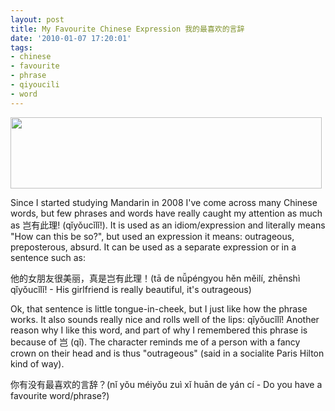 ```yaml
---
layout: post
title: My Favourite Chinese Expression 我的最喜欢的言辞
date: '2010-01-07 17:20:01'
tags:
- chinese
- favourite
- phrase
- qiyoucili
- word
---
```


<a href="http://res.cloudinary.com/daxztt3th/image/upload/v1412837606/qiyoucili_zgxlry.png"><img class="aligncenter size-full wp-image-54" title="qiyoucili" src="http://res.cloudinary.com/daxztt3th/image/upload/v1412837606/qiyoucili_zgxlry.png" alt="" width="498" height="114" /></a>

Since I started studying Mandarin in 2008 I've come across many Chinese words, but few phrases and words have really caught my attention as much as 岂有此理! (qǐyǒucǐlǐ!). It is used as an idiom/expression and literally means "How can this be so?", but used an expression it means: outrageous, preposterous, absurd. It can be used as a separate expression or in a sentence such as:

他的女朋友很美丽，真是岂有此理！(tā de nǚpéngyou hěn měilí, zhēnshì qǐyǒucǐlǐ! - His girlfriend is really beautiful, it's outrageous)

Ok, that sentence is little tongue-in-cheek, but I just like how the phrase works. It also sounds really nice and rolls well of the lips: qǐyǒucǐlǐ! Another reason why I like this word, and part of why I remembered this phrase is because of 岂 (qǐ). The character reminds me of a person with a fancy crown on their head and is thus "outrageous" (said in a socialite Paris Hilton kind of way).

你有没有最喜欢的言辞？(nǐ yǒu méiyǒu zuì xǐ huān de yán cí - Do you have a favourite word/phrase?)